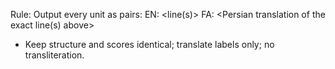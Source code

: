 Rule: Output every unit as pairs:
EN: <line(s)>
FA: <Persian translation of the exact line(s) above>
- Keep structure and scores identical; translate labels only; no transliteration.
